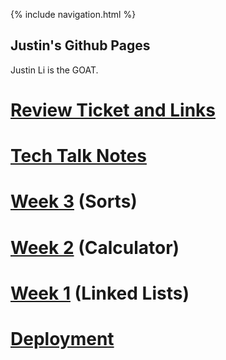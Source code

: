 {% include navigation.html %}

## Justin's Github Pages

Justin Li is the GOAT.

# [Review Ticket and Links](reviewticket)
# [Tech Talk Notes](techtalknotes)
# [Week 3](sorts) (Sorts)
# [Week 2](calculator) (Calculator)
# [Week 1](linkedlist) (Linked Lists)
# [Deployment](deplpoyment)




